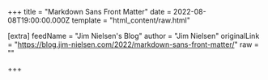 
+++
title = "Markdown Sans Front Matter"
date = 2022-08-08T19:00:00.000Z
template = "html_content/raw.html"

[extra]
feedName = "Jim Nielsen's Blog"
author = "Jim Nielsen"
originalLink = "https://blog.jim-nielsen.com/2022/markdown-sans-front-matter/"
raw = ""

+++

